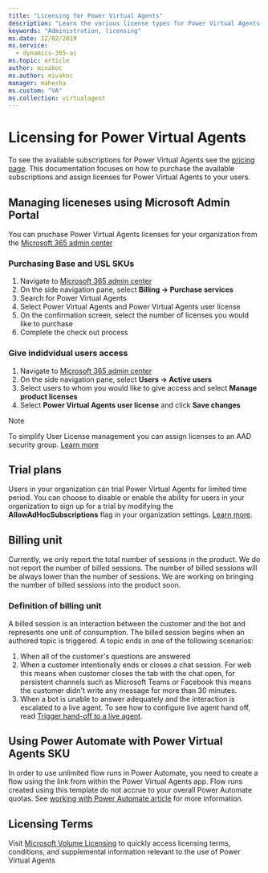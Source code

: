 ```yaml
---
title: "Licensing for Power Virtual Agents"
description: "Learn the various license types for Power Virtual Agents and learn how to manage access to Power Virtual Agents in your organization"
keywords: "Administration, licensing"
ms.date: 12/02/2019
ms.service:
  - dynamics-365-ai
ms.topic: article
author: mivakoc
ms.author: mivakoc
manager: mahesha
ms.custom: "VA"
ms.collection: virtualagent
---
```


# Licensing for Power Virtual Agents

To see the available subscriptions for Power Virtual Agents see the [pricing page](https://go.microsoft.com/fwlink/?linkid=2099502). This documentation focuses on how to purchase the available subscriptions and assign licenses for Power Virtual Agents to your users.

## Managing liceneses using Microsoft Admin Portal
You can pruchase Power Virtual Agents licenses for your organization from the [Microsoft 365 admin center](https://admin.microsoft.com/admin/default.aspx)

### Purchasing Base and USL SKUs
1. Navigate to [Microsoft 365 admin center](https://admin.microsoft.com/admin/default.aspx)
2. On the side navigation pane, select **Billing -> Purchase services**
3. Search for Power Virtual Agents
4. Select Power Virtual Agents and Power Virtual Agents user license
5. On the confirmation screen, select the number of licenses you would like to purchase
6. Complete the check out process

### Give indidvidual users access
1. Navigate to [Microsoft 365 admin center](https://admin.microsoft.com/admin/default.aspx)
2. On the side navigation pane, select **Users -> Active users**
3. Select users to whom you would like to give access and select **Manage product licenses**
4. Select **Power Virtual Agents user license** and click **Save changes**

  > [!NOTE]
  > To simplify User License management you can assign licenses to an AAD security group. [Learn more](https://docs.microsoft.com/en-us/azure/active-directory/users-groups-roles/licensing-groups-assign)

## Trial plans
Users in your organization can trial Power Virtual Agents for limited time period.
You can choose to disable or enable the ability for users in your organization to sign up for a trial by modifying the **AllowAdHocSubscriptions** flag in your organization settings. [Learn more](https://docs.microsoft.com/en-us/azure/active-directory/users-groups-roles/directory-self-service-signup). 


## Billing unit 
Currently, we only report the total number of sessions in the product. We do not report the number of billed sessions. The number of billed sessions will be always lower than the number of sessions. We are working on bringing the number of billed sessions into the product soon.

### Definition of billing unit
A billed session is an interaction between the customer and the bot and represents one unit of consumption. The billed session begins when an authored topic is triggered. A topic ends in one of the following scenarios: 
1. When all of the customer's questions are answered
2. When a customer intentionally ends or closes a chat session. For web this means when customer closes the tab with the chat open, for persistent channels such as Microsoft Teams or Facebook this means the customer didn't write any message for more than 30 minutes.
3. When a bot is unable to answer adequately and the interaction is escalated to a live agent. To see how to configure live agent hand off, read [Trigger hand-off to a live agent](how-to-handoff.md).


## Using Power Automate with Power Virtual Agents SKU
In order to use unlimited flow runs in Power Automate, you need to create a flow using the link from within the Power Virtual Agents app. Flow runs created using this template do not accrue to your overall Power Automate quotas. See [working with Power Automate article](how-to-flow.md) for more information.


## Licensing Terms
Visit [Microsoft Volume Licensing](http://www.microsoftvolumelicensing.com/Default.aspx) to quickly access licensing terms, conditions, and supplemental information relevant to the use of Power Virtual Agents
